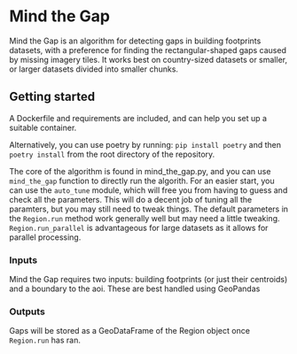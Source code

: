 # Mind the Gap

Mind the Gap is an algorithm for detecting gaps in building footprints datasets, with a preference for finding the rectangular-shaped gaps caused by missing imagery tiles. It works best on country-sized datasets or smaller, or larger datasets divided into smaller chunks.

## Getting started

A Dockerfile and requirements are included, and can help you set up a suitable container. 

Alternatively, you can use poetry by running:
`pip install poetry`
and then
`poetry install`
from the root directory of the repository.

The core of the algorithm is found in mind_the_gap.py, and you can use `mind_the_gap` function to directly run the algorith. For an easier start, you can use the `auto_tune` module, which will free you from having to guess and check all the parameters. This will do a decent job of tuning all the paramters, but you may still need to tweak things. The default parameters in the `Region.run` method work generally well but may need a little tweaking. `Region.run_parallel` is advantageous for large datasets as it allows for parallel processing.

### Inputs

Mind the Gap requires two inputs: building footprints (or just their centroids) and a boundary to the aoi. These are best handled using GeoPandas

### Outputs

Gaps will be stored as a GeoDataFrame of the Region object once `Region.run` has ran.
